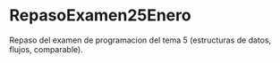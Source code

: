 # RepasoExamen25Enero
Repaso del examen de programacion del tema 5 (estructuras de datos, flujos, comparable).
